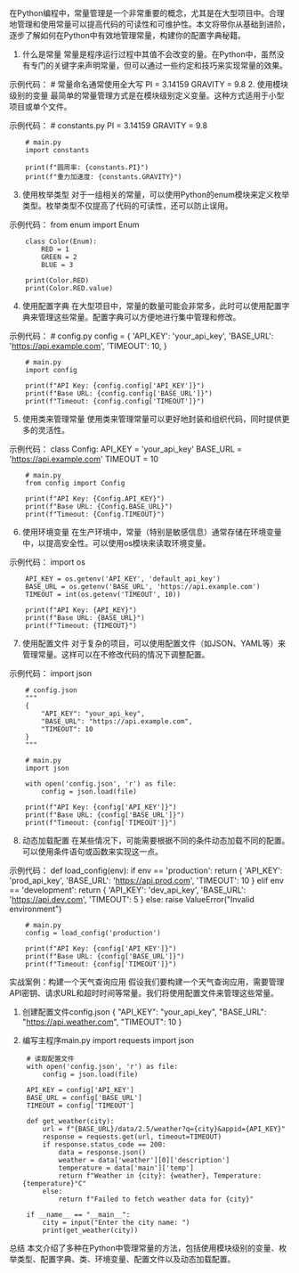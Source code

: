 在Python编程中，常量管理是一个非常重要的概念，尤其是在大型项目中。合理地管理和使用常量可以提高代码的可读性和可维护性。本文将带你从基础到进阶，逐步了解如何在Python中有效地管理常量，构建你的配置字典秘籍。

1. 什么是常量
常量是程序运行过程中其值不会改变的量。在Python中，虽然没有专门的关键字来声明常量，但可以通过一些约定和技巧来实现常量的效果。

示例代码：
        # 常量命名通常使用全大写
        PI = 3.14159
        GRAVITY = 9.8
2. 使用模块级别的变量
最简单的常量管理方式是在模块级别定义变量。这种方式适用于小型项目或单个文件。

示例代码：
        # constants.py
        PI = 3.14159
        GRAVITY = 9.8
        
        # main.py
        import constants
        
        print(f"圆周率: {constants.PI}")
        print(f"重力加速度: {constants.GRAVITY}")
3. 使用枚举类型
对于一组相关的常量，可以使用Python的enum模块来定义枚举类型。枚举类型不仅提高了代码的可读性，还可以防止误用。

示例代码：
        from enum import Enum
        
        class Color(Enum):
            RED = 1
            GREEN = 2
            BLUE = 3
        
        print(Color.RED)
        print(Color.RED.value)
4. 使用配置字典
在大型项目中，常量的数量可能会非常多，此时可以使用配置字典来管理这些常量。配置字典可以方便地进行集中管理和修改。

示例代码：
        # config.py
        config = {
            'API_KEY': 'your_api_key',
            'BASE_URL': 'https://api.example.com',
            'TIMEOUT': 10,
        }
        
        # main.py
        import config
        
        print(f"API Key: {config.config['API_KEY']}")
        print(f"Base URL: {config.config['BASE_URL']}")
        print(f"Timeout: {config.config['TIMEOUT']}")
5. 使用类来管理常量
使用类来管理常量可以更好地封装和组织代码，同时提供更多的灵活性。

示例代码：
        class Config:
            API_KEY = 'your_api_key'
            BASE_URL = 'https://api.example.com'
            TIMEOUT = 10
        
        # main.py
        from config import Config
        
        print(f"API Key: {Config.API_KEY}")
        print(f"Base URL: {Config.BASE_URL}")
        print(f"Timeout: {Config.TIMEOUT}")
6. 使用环境变量
在生产环境中，常量（特别是敏感信息）通常存储在环境变量中，以提高安全性。可以使用os模块来读取环境变量。

示例代码：
        import os
        
        API_KEY = os.getenv('API_KEY', 'default_api_key')
        BASE_URL = os.getenv('BASE_URL', 'https://api.example.com')
        TIMEOUT = int(os.getenv('TIMEOUT', 10))
        
        print(f"API Key: {API_KEY}")
        print(f"Base URL: {BASE_URL}")
        print(f"Timeout: {TIMEOUT}")
7. 使用配置文件
对于复杂的项目，可以使用配置文件（如JSON、YAML等）来管理常量。这样可以在不修改代码的情况下调整配置。

示例代码：
        import json
        
        # config.json
        """
        {
            "API_KEY": "your_api_key",
            "BASE_URL": "https://api.example.com",
            "TIMEOUT": 10
        }
        """
        
        # main.py
        import json
        
        with open('config.json', 'r') as file:
            config = json.load(file)
        
        print(f"API Key: {config['API_KEY']}")
        print(f"Base URL: {config['BASE_URL']}")
        print(f"Timeout: {config['TIMEOUT']}")
8. 动态加载配置
在某些情况下，可能需要根据不同的条件动态加载不同的配置。可以使用条件语句或函数来实现这一点。

示例代码：
        def load_config(env):
            if env == 'production':
                return {
                    'API_KEY': 'prod_api_key',
                    'BASE_URL': 'https://api.prod.com',
                    'TIMEOUT': 10
                }
            elif env == 'development':
                return {
                    'API_KEY': 'dev_api_key',
                    'BASE_URL': 'https://api.dev.com',
                    'TIMEOUT': 5
                }
            else:
                raise ValueError("Invalid environment")
        
        # main.py
        config = load_config('production')
        
        print(f"API Key: {config['API_KEY']}")
        print(f"Base URL: {config['BASE_URL']}")
        print(f"Timeout: {config['TIMEOUT']}")
实战案例：构建一个天气查询应用
假设我们要构建一个天气查询应用，需要管理API密钥、请求URL和超时时间等常量。我们将使用配置文件来管理这些常量。

1. 创建配置文件config.json
        {
            "API_KEY": "your_api_key",
            "BASE_URL": "https://api.weather.com",
            "TIMEOUT": 10
        }
2. 编写主程序main.py
        import requests
        import json
        
        # 读取配置文件
        with open('config.json', 'r') as file:
            config = json.load(file)
        
        API_KEY = config['API_KEY']
        BASE_URL = config['BASE_URL']
        TIMEOUT = config['TIMEOUT']
        
        def get_weather(city):
            url = f"{BASE_URL}/data/2.5/weather?q={city}&appid={API_KEY}"
            response = requests.get(url, timeout=TIMEOUT)
            if response.status_code == 200:
                data = response.json()
                weather = data['weather'][0]['description']
                temperature = data['main']['temp']
                return f"Weather in {city}: {weather}, Temperature: {temperature}°C"
            else:
                return f"Failed to fetch weather data for {city}"
        
        if __name__ == "__main__":
            city = input("Enter the city name: ")
            print(get_weather(city))
总结
本文介绍了多种在Python中管理常量的方法，包括使用模块级别的变量、枚举类型、配置字典、类、环境变量、配置文件以及动态加载配置。
